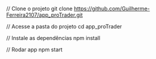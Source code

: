 // Clone o projeto
git clone https://github.com/Guilherme-Ferreira2107/app_proTrader.git

// Acesse a pasta do projeto
cd app_proTrader

// Instale as dependências
npm install

// Rodar app
npm start
